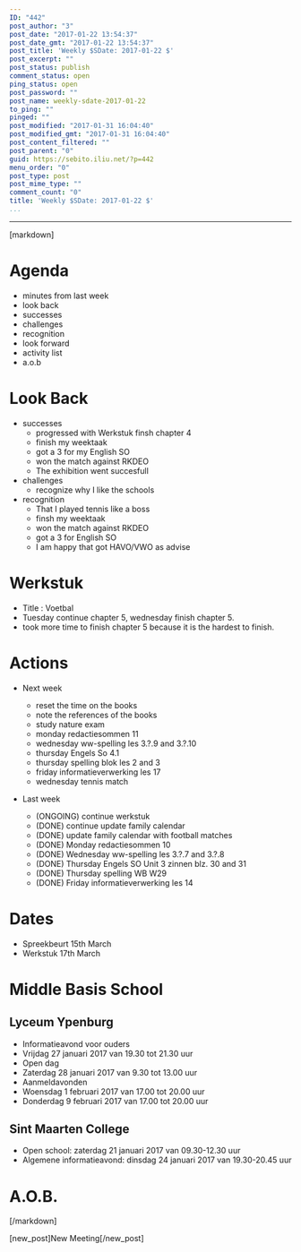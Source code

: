 ```yaml
---
ID: "442"
post_author: "3"
post_date: "2017-01-22 13:54:37"
post_date_gmt: "2017-01-22 13:54:37"
post_title: 'Weekly $SDate: 2017-01-22 $'
post_excerpt: ""
post_status: publish
comment_status: open
ping_status: open
post_password: ""
post_name: weekly-sdate-2017-01-22
to_ping: ""
pinged: ""
post_modified: "2017-01-31 16:04:40"
post_modified_gmt: "2017-01-31 16:04:40"
post_content_filtered: ""
post_parent: "0"
guid: https://sebito.iliu.net/?p=442
menu_order: "0"
post_type: post
post_mime_type: ""
comment_count: "0"
title: 'Weekly $SDate: 2017-01-22 $'
...
```

---

[markdown]
# Agenda

- minutes from last week
- look back
- successes
- challenges
- recognition
- look forward
- activity list
- a.o.b

# Look Back

- successes
  - progressed with Werkstuk finsh chapter 4
  - finish my weektaak
  - got a 3 for my English SO
  - won the match against RKDEO
  - The exhibition went succesfull 
- challenges
  - recognize why I like the schools
- recognition
  - That I played tennis like a boss
  - finsh my weektaak
  - won the match against RKDEO
  - got a 3 for English SO
  - I am happy that got HAVO/VWO as advise

# Werkstuk
  - Title : Voetbal
  - Tuesday continue chapter 5, wednesday finish chapter 5.
  - took more time to finish chapter 5 because it is the hardest to finish. 


# Actions

- Next week
  - reset the time on the books
  - note the references of the books
  - study nature exam
  - monday redactiesommen 11
  - wednesday ww-spelling les 3.?.9 and 3.?.10
  - thursday Engels So 4.1
  - thursday spelling blok les 2 and 3
  - friday informatieverwerking les 17  
  - wednesday tennis match

- Last week
  - (ONGOING) continue werkstuk
  - (DONE) continue update family calendar
  - (DONE) update family calendar with football matches
  - (DONE) Monday redactiesommen 10
  - (DONE) Wednesday ww-spelling les 3.?.7 and 3.?.8
  - (DONE) Thursday Engels SO Unit 3 zinnen blz. 30 and 31
  - (DONE) Thursday spelling WB W29
  - (DONE) Friday informatieverwerking les 14




 

# Dates

- Spreekbeurt 15th March
- Werkstuk 17th March

# Middle Basis School

## Lyceum Ypenburg

- Informatieavond voor ouders
- Vrijdag 27 januari 2017 van 19.30 tot 21.30 uur
- Open dag
- Zaterdag 28 januari 2017 van 9.30 tot 13.00 uur
- Aanmeldavonden
- Woensdag 1 februari 2017 van 17.00 tot 20.00 uur
- Donderdag 9 februari 2017 van 17.00 tot 20.00 uur

## Sint Maarten College

- Open school: zaterdag 21 januari 2017  van 09.30-12.30 uur
- Algemene informatieavond: dinsdag 24 januari 2017  van 19.30-20.45 uur



# A.O.B.



[/markdown]

[new_post]New Meeting[/new_post]
